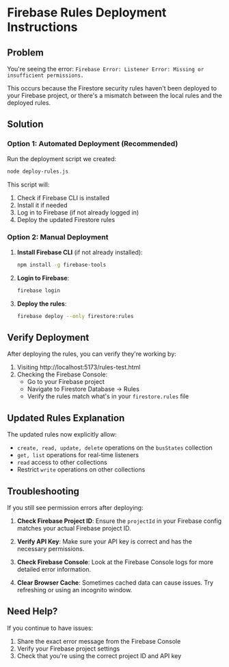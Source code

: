 # Firebase Rules Deployment Instructions

## Problem
You're seeing the error: `Firebase Error: Listener Error: Missing or insufficient permissions.`

This occurs because the Firestore security rules haven't been deployed to your Firebase project, or there's a mismatch between the local rules and the deployed rules.

## Solution

### Option 1: Automated Deployment (Recommended)
Run the deployment script we created:

```bash
node deploy-rules.js
```

This script will:
1. Check if Firebase CLI is installed
2. Install it if needed
3. Log in to Firebase (if not already logged in)
4. Deploy the updated Firestore rules

### Option 2: Manual Deployment

1. **Install Firebase CLI** (if not already installed):
   ```bash
   npm install -g firebase-tools
   ```

2. **Login to Firebase**:
   ```bash
   firebase login
   ```

3. **Deploy the rules**:
   ```bash
   firebase deploy --only firestore:rules
   ```

## Verify Deployment

After deploying the rules, you can verify they're working by:

1. Visiting http://localhost:5173/rules-test.html
2. Checking the Firebase Console:
   - Go to your Firebase project
   - Navigate to Firestore Database → Rules
   - Verify the rules match what's in your `firestore.rules` file

## Updated Rules Explanation

The updated rules now explicitly allow:
- `create, read, update, delete` operations on the `busStates` collection
- `get, list` operations for real-time listeners
- `read` access to other collections
- Restrict `write` operations on other collections

## Troubleshooting

If you still see permission errors after deploying:

1. **Check Firebase Project ID**:
   Ensure the `projectId` in your Firebase config matches your actual Firebase project ID.

2. **Verify API Key**:
   Make sure your API key is correct and has the necessary permissions.

3. **Check Firebase Console**:
   Look at the Firebase Console logs for more detailed error information.

4. **Clear Browser Cache**:
   Sometimes cached data can cause issues. Try refreshing or using an incognito window.

## Need Help?

If you continue to have issues:
1. Share the exact error message from the Firebase Console
2. Verify your Firebase project settings
3. Check that you're using the correct project ID and API key
